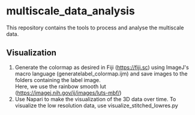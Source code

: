 # multiscale_data_analysis
This repository contains the tools to process and analyse the multiscale data.


## Visualization
1. Generate the colormap as desired in Fiji (https://fiji.sc) using ImageJ's macro language (generatelabel_colormap.ijm) and save images to the folders containing the label image. <br> Here, we use the rainbow smooth lut (https://imagej.nih.gov/ij/images/luts-mbf/)
2. Use Napari to make the visualization of the 3D data over time. To visualize the low resolution data, use visualize_stitched_lowres.py
